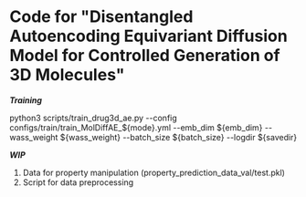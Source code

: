 Code for "Disentangled Autoencoding Equivariant Diffusion Model for Controlled Generation of 3D Molecules"
======

***Training***

python3 scripts/train_drug3d_ae.py --config configs/train/train_MolDiffAE_${mode}.yml --emb_dim ${emb_dim} --wass_weight ${wass_weight} --batch_size ${batch_size} --logdir ${savedir}

***WIP***

1. Data for property manipulation (property_prediction_data_val/test.pkl)
2. Script for data preprocessing
